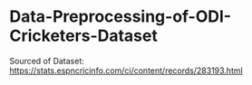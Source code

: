 # Data-Preprocessing-of-ODI-Cricketers-Dataset

Sourced of Dataset: https://stats.espncricinfo.com/ci/content/records/283193.html
